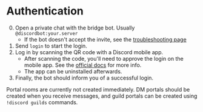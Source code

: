 # Authentication
0. Open a private chat with the bridge bot. Usually `@discordbot:your.server`
   * If the bot doesn't accept the invite, see the [troubleshooting page](../../general/troubleshooting.md)
1. Send `login` to start the login.
2. Log in by scanning the QR code with a Discord mobile app.
   * After scanning the code, you'll need to approve the login on the mobile app.
     See the [official docs] for more info.
   * The app can be uninstalled afterwards.
3. Finally, the bot should inform you of a successful login.

Portal rooms are currently not created immediately. DM portals should be
created when you receive messages, and guild portals can be created using
`!discord guilds` commands.

[official docs]: https://support.discord.com/hc/en-us/articles/360039213771-QR-Code-Login-FAQ
